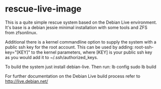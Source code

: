 # rescue-live-image

This is a quite simple rescue system based on the Debian Live environment. It's base is a debian jessie minimal installation with some tools and ZFS from zfsonlinux.

Additional there is a kernel commandline option to supply the system with a public ssh key for the root account. This can be used by adding:
root-ssh-key="[KEY]" to the kernel parameters, where [KEY] is your public ssh key as you would add it to ~/.ssh/authorized_keys.

To build the system just install debian-live. Then run:
lb config
sudo lb build

For further documentation on the Debian Live build process refer to http://live.debian.net/
